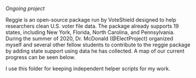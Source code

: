_Ongoing project_

Reggie is an open-source package run by VoteShield designed to help researchers clean U.S. voter file data. The package already supports 19 states, including New York, Florida, North Carolina, and Pennsylvania. During the summer of 2020, Dr. McDonald (@ElectProject) organized myself and several other fellow students to contribute to the reggie package by adding state support using data he has collected. A map of our current progress can be seen below. 

I use this folder for keeping independent helper scripts for my work. 
